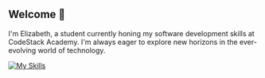 ## Welcome 👋

I'm Elizabeth, a student currently honing my software development skills at CodeStack Academy. I'm always eager to explore new horizons in the ever-evolving world of technology.

[![My Skills](https://skillicons.dev/icons?i=cs,net,js,ts,html,css,react,next,tailwind,bootstrap,figma,azure,postman,git,github)](https://skillicons.dev)
<!--
**et120/et120** is a ✨ _special_ ✨ repository because its `README.md` (this file) appears on your GitHub profile.

Here are some ideas to get you started:

- 🔭 I’m currently working on ...
- 🌱 I’m currently learning ...
- 👯 I’m looking to collaborate on ...
- 🤔 I’m looking for help with ...
- 💬 Ask me about ...
- 📫 How to reach me: ...
- 😄 Pronouns: ...
- ⚡ Fun fact: ...
-->
